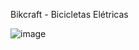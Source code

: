 Bikcraft - Bicicletas Elétricas

![image](https://github.com/guiaguiardev/bikcraft/assets/127811922/d5cbb171-c11c-4a3b-bc6c-d464fb7b18cf)
